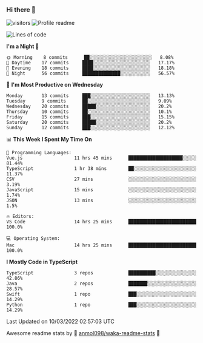### Hi there 👋  
![visitors](https://visitor-badge.laobi.icu/badge?page_id=leverglowh) ![Profile readme](https://github.com/leverglowh/leverglowh/workflows/Profile%20readme/badge.svg?branch=master)

<!--START_SECTION:waka-->
![Lines of code](https://img.shields.io/badge/From%20Hello%20World%20I%27ve%20Written-17%20Thousand%20lines%20of%20code-blue)

**I'm a Night 🦉** 

```text
🌞 Morning    8 commits      ██░░░░░░░░░░░░░░░░░░░░░░░   8.08% 
🌆 Daytime    17 commits     ████░░░░░░░░░░░░░░░░░░░░░   17.17% 
🌃 Evening    18 commits     ████░░░░░░░░░░░░░░░░░░░░░   18.18% 
🌙 Night      56 commits     ██████████████░░░░░░░░░░░   56.57%

```
📅 **I'm Most Productive on Wednesday** 

```text
Monday       13 commits     ███░░░░░░░░░░░░░░░░░░░░░░   13.13% 
Tuesday      9 commits      ██░░░░░░░░░░░░░░░░░░░░░░░   9.09% 
Wednesday    20 commits     █████░░░░░░░░░░░░░░░░░░░░   20.2% 
Thursday     10 commits     ██░░░░░░░░░░░░░░░░░░░░░░░   10.1% 
Friday       15 commits     ███░░░░░░░░░░░░░░░░░░░░░░   15.15% 
Saturday     20 commits     █████░░░░░░░░░░░░░░░░░░░░   20.2% 
Sunday       12 commits     ███░░░░░░░░░░░░░░░░░░░░░░   12.12%

```


📊 **This Week I Spent My Time On** 

```text
💬 Programming Languages: 
Vue.js                   11 hrs 45 mins      ████████████████████░░░░░   81.44% 
TypeScript               1 hr 38 mins        ██░░░░░░░░░░░░░░░░░░░░░░░   11.37% 
CSV                      27 mins             ░░░░░░░░░░░░░░░░░░░░░░░░░   3.19% 
JavaScript               15 mins             ░░░░░░░░░░░░░░░░░░░░░░░░░   1.74% 
JSON                     13 mins             ░░░░░░░░░░░░░░░░░░░░░░░░░   1.5%

🔥 Editors: 
VS Code                  14 hrs 25 mins      █████████████████████████   100.0%

💻 Operating System: 
Mac                      14 hrs 25 mins      █████████████████████████   100.0%

```

**I Mostly Code in TypeScript** 

```text
TypeScript               3 repos             ██████████░░░░░░░░░░░░░░░   42.86% 
Java                     2 repos             ███████░░░░░░░░░░░░░░░░░░   28.57% 
Swift                    1 repo              ███░░░░░░░░░░░░░░░░░░░░░░   14.29% 
Python                   1 repo              ███░░░░░░░░░░░░░░░░░░░░░░   14.29%

```



 Last Updated on 10/03/2022 02:57:03 UTC
<!--END_SECTION:waka-->


Awesome readme stats by :star2: [anmol098/waka-readme-stats](https://github.com/anmol098/waka-readme-stats) :star2:
